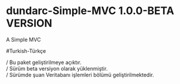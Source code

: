 # dundarc-Simple-MVC 1.0.0-BETA VERSION
A Simple MVC


#Turkish-Türkçe

/ Bu paket geliştirilmeye açıktır. <br>
/ Sürüm beta versiyon olarak yüklenmiştir. <br>
/ Sürümde şuan Veritabanı işlemleri bölümü geliştirilmektedir. <br>
